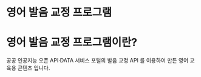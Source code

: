 # 영어 발음 교정 프로그램

# 영어 발음 교정 프로그램이란?

공공 인공지능 오픈 API·DATA 서비스 포털의 발음 교정 API 를 이용하여 만든 영어 교육용 콘텐츠 입니다.


